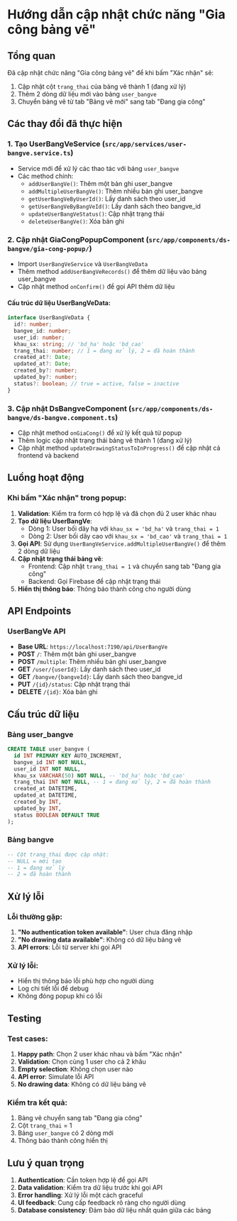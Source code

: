 # Hướng dẫn cập nhật chức năng "Gia công bảng vẽ"

## Tổng quan
Đã cập nhật chức năng "Gia công bảng vẽ" để khi bấm "Xác nhận" sẽ:
1. Cập nhật cột `trang_thai` của bảng vẽ thành 1 (đang xử lý)
2. Thêm 2 dòng dữ liệu mới vào bảng `user_bangve`
3. Chuyển bảng vẽ từ tab "Bảng vẽ mới" sang tab "Đang gia công"

## Các thay đổi đã thực hiện

### 1. Tạo UserBangVeService (`src/app/services/user-bangve.service.ts`)
- Service mới để xử lý các thao tác với bảng `user_bangve`
- Các method chính:
  - `addUserBangVe()`: Thêm một bản ghi user_bangve
  - `addMultipleUserBangVe()`: Thêm nhiều bản ghi user_bangve
  - `getUserBangVeByUserId()`: Lấy danh sách theo user_id
  - `getUserBangVeByBangVeId()`: Lấy danh sách theo bangve_id
  - `updateUserBangVeStatus()`: Cập nhật trạng thái
  - `deleteUserBangVe()`: Xóa bản ghi

### 2. Cập nhật GiaCongPopupComponent (`src/app/components/ds-bangve/gia-cong-popup/`)
- Import `UserBangVeService` và `UserBangVeData`
- Thêm method `addUserBangVeRecords()` để thêm dữ liệu vào bảng user_bangve
- Cập nhật method `onConfirm()` để gọi API thêm dữ liệu

#### Cấu trúc dữ liệu UserBangVeData:
```typescript
interface UserBangVeData {
  id?: number;
  bangve_id: number;
  user_id: number;
  khau_sx: string; // 'bd_ha' hoặc 'bd_cao'
  trang_thai: number; // 1 = đang xử lý, 2 = đã hoàn thành
  created_at?: Date;
  updated_at?: Date;
  created_by?: number;
  updated_by?: number;
  status?: boolean; // true = active, false = inactive
}
```

### 3. Cập nhật DsBangveComponent (`src/app/components/ds-bangve/ds-bangve.component.ts`)
- Cập nhật method `onGiaCong()` để xử lý kết quả từ popup
- Thêm logic cập nhật trạng thái bảng vẽ thành 1 (đang xử lý)
- Cập nhật method `updateDrawingStatusToInProgress()` để cập nhật cả frontend và backend

## Luồng hoạt động

### Khi bấm "Xác nhận" trong popup:

1. **Validation**: Kiểm tra form có hợp lệ và đã chọn đủ 2 user khác nhau
2. **Tạo dữ liệu UserBangVe**: 
   - Dòng 1: User bối dây hạ với `khau_sx = 'bd_ha'` và `trang_thai = 1`
   - Dòng 2: User bối dây cao với `khau_sx = 'bd_cao'` và `trang_thai = 1`
3. **Gọi API**: Sử dụng `UserBangVeService.addMultipleUserBangVe()` để thêm 2 dòng dữ liệu
4. **Cập nhật trạng thái bảng vẽ**: 
   - Frontend: Cập nhật `trang_thai = 1` và chuyển sang tab "Đang gia công"
   - Backend: Gọi Firebase để cập nhật trạng thái
5. **Hiển thị thông báo**: Thông báo thành công cho người dùng

## API Endpoints

### UserBangVe API
- **Base URL**: `https://localhost:7190/api/UserBangVe`
- **POST** `/`: Thêm một bản ghi user_bangve
- **POST** `/multiple`: Thêm nhiều bản ghi user_bangve
- **GET** `/user/{userId}`: Lấy danh sách theo user_id
- **GET** `/bangve/{bangveId}`: Lấy danh sách theo bangve_id
- **PUT** `/{id}/status`: Cập nhật trạng thái
- **DELETE** `/{id}`: Xóa bản ghi

## Cấu trúc dữ liệu

### Bảng user_bangve
```sql
CREATE TABLE user_bangve (
  id INT PRIMARY KEY AUTO_INCREMENT,
  bangve_id INT NOT NULL,
  user_id INT NOT NULL,
  khau_sx VARCHAR(50) NOT NULL, -- 'bd_ha' hoặc 'bd_cao'
  trang_thai INT NOT NULL, -- 1 = đang xử lý, 2 = đã hoàn thành
  created_at DATETIME,
  updated_at DATETIME,
  created_by INT,
  updated_by INT,
  status BOOLEAN DEFAULT TRUE
);
```

### Bảng bangve
```sql
-- Cột trang_thai được cập nhật:
-- NULL = mới tạo
-- 1 = đang xử lý
-- 2 = đã hoàn thành
```

## Xử lý lỗi

### Lỗi thường gặp:
1. **"No authentication token available"**: User chưa đăng nhập
2. **"No drawing data available"**: Không có dữ liệu bảng vẽ
3. **API errors**: Lỗi từ server khi gọi API

### Xử lý lỗi:
- Hiển thị thông báo lỗi phù hợp cho người dùng
- Log chi tiết lỗi để debug
- Không đóng popup khi có lỗi

## Testing

### Test cases:
1. **Happy path**: Chọn 2 user khác nhau và bấm "Xác nhận"
2. **Validation**: Chọn cùng 1 user cho cả 2 khâu
3. **Empty selection**: Không chọn user nào
4. **API error**: Simulate lỗi API
5. **No drawing data**: Không có dữ liệu bảng vẽ

### Kiểm tra kết quả:
1. Bảng vẽ chuyển sang tab "Đang gia công"
2. Cột `trang_thai` = 1
3. Bảng `user_bangve` có 2 dòng mới
4. Thông báo thành công hiển thị

## Lưu ý quan trọng

1. **Authentication**: Cần token hợp lệ để gọi API
2. **Data validation**: Kiểm tra dữ liệu trước khi gọi API
3. **Error handling**: Xử lý lỗi một cách graceful
4. **UI feedback**: Cung cấp feedback rõ ràng cho người dùng
5. **Database consistency**: Đảm bảo dữ liệu nhất quán giữa các bảng
